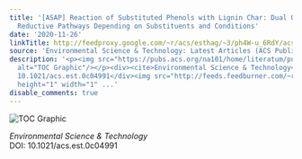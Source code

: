 ```yaml
---
title: '[ASAP] Reaction of Substituted Phenols with Lignin Char: Dual Oxidative and
  Reductive Pathways Depending on Substituents and Conditions'
date: '2020-11-26'
linkTitle: http://feedproxy.google.com/~r/acs/esthag/~3/ph4W-u_6RdY/acs.est.0c04991
source: 'Environmental Science & Technology: Latest Articles (ACS Publications)'
description: '<p><img src="https://pubs.acs.org/na101/home/literatum/publisher/achs/journals/content/esthag/0/esthag.ahead-of-print/acs.est.0c04991/20201126/images/medium/es0c04991_0008.gif"
  alt="TOC Graphic"/></p><div><cite>Environmental Science & Technology</cite></div><div>DOI:
  10.1021/acs.est.0c04991</div><img src="http://feeds.feedburner.com/~r/acs/esthag/~4/ph4W-u_6RdY"
  height="1" width="1" ...'
disable_comments: true
---
```

<p><img src="https://pubs.acs.org/na101/home/literatum/publisher/achs/journals/content/esthag/0/esthag.ahead-of-print/acs.est.0c04991/20201126/images/medium/es0c04991_0008.gif" alt="TOC Graphic"/></p><div><cite>Environmental Science & Technology</cite></div><div>DOI: 10.1021/acs.est.0c04991</div><img src="http://feeds.feedburner.com/~r/acs/esthag/~4/ph4W-u_6RdY" height="1" width="1" ...